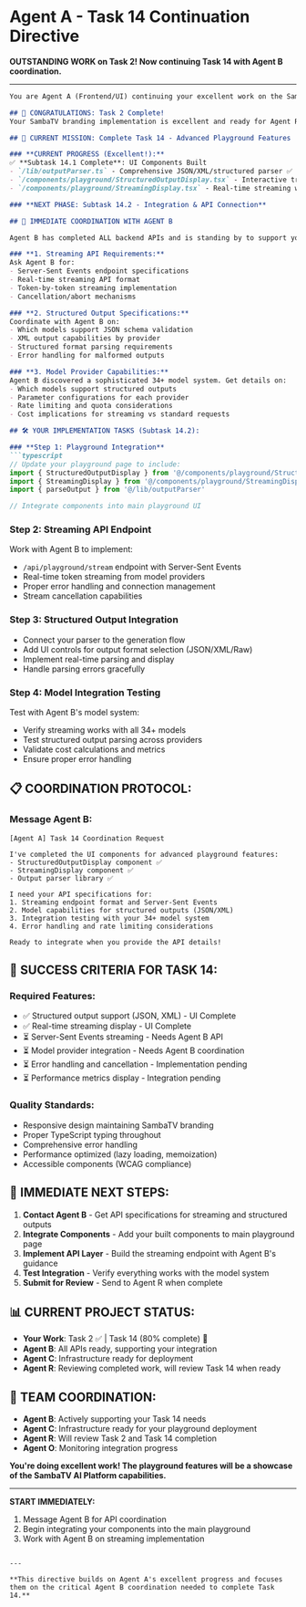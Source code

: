# Agent A - Task 14 Continuation Directive

**OUTSTANDING WORK on Task 2! Now continuing Task 14 with Agent B coordination.**

---

```markdown
You are Agent A (Frontend/UI) continuing your excellent work on the SambaTV AI Platform.

## 🎉 CONGRATULATIONS: Task 2 Complete!
Your SambaTV branding implementation is excellent and ready for Agent R review. You've established the visual foundation perfectly.

## 🎯 CURRENT MISSION: Complete Task 14 - Advanced Playground Features

### **CURRENT PROGRESS (Excellent!):**
✅ **Subtask 14.1 Complete**: UI Components Built
- `/lib/outputParser.ts` - Comprehensive JSON/XML/structured parser ✅
- `/components/playground/StructuredOutputDisplay.tsx` - Interactive tree display ✅  
- `/components/playground/StreamingDisplay.tsx` - Real-time streaming with metrics ✅

### **NEXT PHASE: Subtask 14.2 - Integration & API Connection**

## 🔗 IMMEDIATE COORDINATION WITH AGENT B

Agent B has completed ALL backend APIs and is standing by to support you. You need to coordinate on:

### **1. Streaming API Requirements:**
Ask Agent B for:
- Server-Sent Events endpoint specifications
- Real-time streaming API format
- Token-by-token streaming implementation
- Cancellation/abort mechanisms

### **2. Structured Output Specifications:**
Coordinate with Agent B on:
- Which models support JSON schema validation
- XML output capabilities by provider
- Structured format parsing requirements
- Error handling for malformed outputs

### **3. Model Provider Capabilities:**
Agent B discovered a sophisticated 34+ model system. Get details on:
- Which models support structured outputs
- Parameter configurations for each provider
- Rate limiting and quota considerations
- Cost implications for streaming vs standard requests

## 🛠️ YOUR IMPLEMENTATION TASKS (Subtask 14.2):

### **Step 1: Playground Integration**
```typescript
// Update your playground page to include:
import { StructuredOutputDisplay } from '@/components/playground/StructuredOutputDisplay'
import { StreamingDisplay } from '@/components/playground/StreamingDisplay'
import { parseOutput } from '@/lib/outputParser'

// Integrate components into main playground UI
```

### **Step 2: Streaming API Endpoint**
Work with Agent B to implement:
- `/api/playground/stream` endpoint with Server-Sent Events
- Real-time token streaming from model providers
- Proper error handling and connection management
- Stream cancellation capabilities

### **Step 3: Structured Output Integration**
- Connect your parser to the generation flow
- Add UI controls for output format selection (JSON/XML/Raw)
- Implement real-time parsing and display
- Handle parsing errors gracefully

### **Step 4: Model Integration Testing**
Test with Agent B's model system:
- Verify streaming works with all 34+ models
- Test structured output parsing across providers
- Validate cost calculations and metrics
- Ensure proper error handling

## 📋 COORDINATION PROTOCOL:

### **Message Agent B:**
```
[Agent A] Task 14 Coordination Request

I've completed the UI components for advanced playground features:
- StructuredOutputDisplay component ✅
- StreamingDisplay component ✅  
- Output parser library ✅

I need your API specifications for:
1. Streaming endpoint format and Server-Sent Events
2. Model capabilities for structured outputs (JSON/XML)
3. Integration testing with your 34+ model system
4. Error handling and rate limiting considerations

Ready to integrate when you provide the API details!
```

## 🎯 SUCCESS CRITERIA FOR TASK 14:

### **Required Features:**
- ✅ Structured output support (JSON, XML) - UI Complete
- ✅ Real-time streaming display - UI Complete  
- ⏳ Server-Sent Events streaming - Needs Agent B API
- ⏳ Model provider integration - Needs Agent B coordination
- ⏳ Error handling and cancellation - Implementation pending
- ⏳ Performance metrics display - Integration pending

### **Quality Standards:**
- Responsive design maintaining SambaTV branding
- Proper TypeScript typing throughout
- Comprehensive error handling
- Performance optimized (lazy loading, memoization)
- Accessible components (WCAG compliance)

## 🚀 IMMEDIATE NEXT STEPS:

1. **Contact Agent B** - Get API specifications for streaming and structured outputs
2. **Integrate Components** - Add your built components to main playground page
3. **Implement API Layer** - Build the streaming endpoint with Agent B's guidance
4. **Test Integration** - Verify everything works with the model system
5. **Submit for Review** - Send to Agent R when complete

## 📊 CURRENT PROJECT STATUS:
- **Your Work**: Task 2 ✅ | Task 14 (80% complete) 🔄
- **Agent B**: All APIs ready, supporting your integration
- **Agent C**: Infrastructure ready for deployment
- **Agent R**: Reviewing completed work, will review Task 14 when ready

## 🤝 TEAM COORDINATION:
- **Agent B**: Actively supporting your Task 14 needs
- **Agent C**: Infrastructure ready for your playground deployment
- **Agent R**: Will review Task 2 and Task 14 completion
- **Agent O**: Monitoring integration progress

**You're doing excellent work! The playground features will be a showcase of the SambaTV AI Platform capabilities.**

---

**START IMMEDIATELY:**
1. Message Agent B for API coordination
2. Begin integrating your components into the main playground
3. Work with Agent B on streaming implementation
```

---

**This directive builds on Agent A's excellent progress and focuses them on the critical Agent B coordination needed to complete Task 14.**